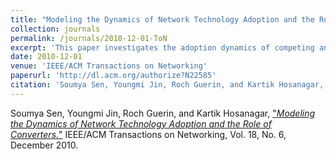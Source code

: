 ```yaml
---
title: "Modeling the Dynamics of Network Technology Adoption and the Role of Converters"
collection: journals
permalink: /journals/2010-12-01-ToN
excerpt: 'This paper investigates the adoption dynamics of competing and incompatible technologies, when converters are present that allow them to inter-operate'
date: 2010-12-01
venue: 'IEEE/ACM Transactions on Networking'
paperurl: 'http://dl.acm.org/authorize?N22585'
citation: 'Soumya Sen, Youngmi Jin, Roch Guerin, and Kartik Hosanagar, &quot;Modeling the Dynamics of Network Technology Adoption and the Role of Converters.&quot; IEEE/ACM Transactions on Networking, Vol. 18, No. 6, December 2010'  
---
```


Soumya Sen, Youngmi Jin, Roch Guerin, and Kartik Hosanagar, ["*Modeling the Dynamics of Network Technology Adoption and the Role of Converters.*"](http://dl.acm.org/authorize?N22585) 
IEEE/ACM Transactions on Networking, Vol. 18, No. 6, December 2010.